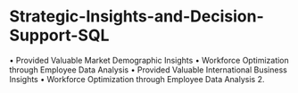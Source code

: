 # Strategic-Insights-and-Decision-Support-SQL
 • Provided Valuable Market Demographic Insights • Workforce Optimization through Employee Data Analysis • Provided Valuable International Business Insights • Workforce Optimization through Employee Data Analysis 2.
